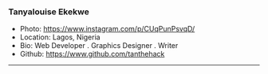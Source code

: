 ### Tanyalouise Ekekwe
- Photo: https://www.instagram.com/p/CUqPunPsvqD/
- Location: Lagos, Nigeria
- Bio: Web Developer . Graphics Designer . Writer
- Github: https://www.github.com/tanthehack
***
